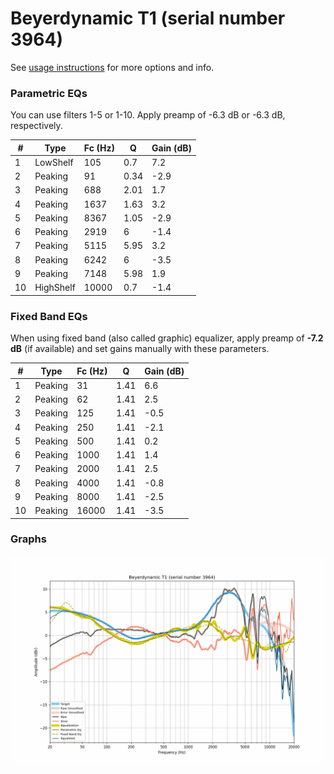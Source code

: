 # Beyerdynamic T1 (serial number 3964)
See [usage instructions](https://github.com/jaakkopasanen/AutoEq#usage) for more options and info.

### Parametric EQs
You can use filters 1-5 or 1-10. Apply preamp of -6.3 dB or -6.3 dB, respectively.

|   # | Type      |   Fc (Hz) |    Q |   Gain (dB) |
|-----|-----------|-----------|------|-------------|
|   1 | LowShelf  |       105 | 0.7  |         7.2 |
|   2 | Peaking   |        91 | 0.34 |        -2.9 |
|   3 | Peaking   |       688 | 2.01 |         1.7 |
|   4 | Peaking   |      1637 | 1.63 |         3.2 |
|   5 | Peaking   |      8367 | 1.05 |        -2.9 |
|   6 | Peaking   |      2919 | 6    |        -1.4 |
|   7 | Peaking   |      5115 | 5.95 |         3.2 |
|   8 | Peaking   |      6242 | 6    |        -3.5 |
|   9 | Peaking   |      7148 | 5.98 |         1.9 |
|  10 | HighShelf |     10000 | 0.7  |        -1.4 |

### Fixed Band EQs
When using fixed band (also called graphic) equalizer, apply preamp of **-7.2 dB** (if available) and set gains manually with these parameters.

|   # | Type    |   Fc (Hz) |    Q |   Gain (dB) |
|-----|---------|-----------|------|-------------|
|   1 | Peaking |        31 | 1.41 |         6.6 |
|   2 | Peaking |        62 | 1.41 |         2.5 |
|   3 | Peaking |       125 | 1.41 |        -0.5 |
|   4 | Peaking |       250 | 1.41 |        -2.1 |
|   5 | Peaking |       500 | 1.41 |         0.2 |
|   6 | Peaking |      1000 | 1.41 |         1.4 |
|   7 | Peaking |      2000 | 1.41 |         2.5 |
|   8 | Peaking |      4000 | 1.41 |        -0.8 |
|   9 | Peaking |      8000 | 1.41 |        -2.5 |
|  10 | Peaking |     16000 | 1.41 |        -3.5 |

### Graphs
![](./Beyerdynamic%20T1%20(serial%20number%203964).png)
